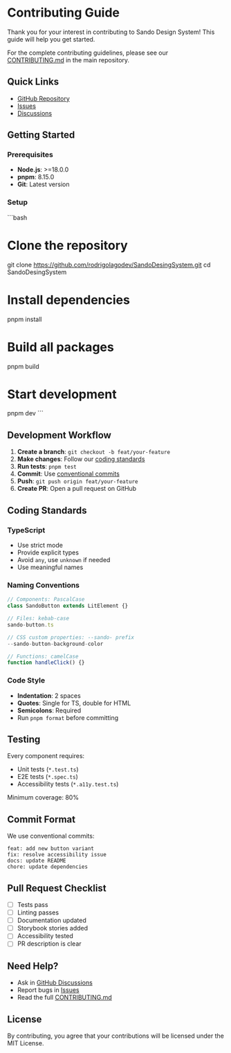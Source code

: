 # Contributing Guide

Thank you for your interest in contributing to Sando Design System! This guide will help you get started.

For the complete contributing guidelines, please see our [CONTRIBUTING.md](https://github.com/rodrigolagodev/SandoDesingSystem/blob/master/CONTRIBUTING.md) in the main repository.

## Quick Links

- [GitHub Repository](https://github.com/rodrigolagodev/SandoDesingSystem)
- [Issues](https://github.com/rodrigolagodev/SandoDesingSystem/issues)
- [Discussions](https://github.com/rodrigolagodev/SandoDesingSystem/discussions)

## Getting Started

### Prerequisites

- **Node.js**: >=18.0.0
- **pnpm**: 8.15.0
- **Git**: Latest version

### Setup

\`\`\`bash
# Clone the repository
git clone https://github.com/rodrigolagodev/SandoDesingSystem.git
cd SandoDesingSystem

# Install dependencies
pnpm install

# Build all packages
pnpm build

# Start development
pnpm dev
\`\`\`

## Development Workflow

1. **Create a branch**: `git checkout -b feat/your-feature`
2. **Make changes**: Follow our [coding standards](#coding-standards)
3. **Run tests**: `pnpm test`
4. **Commit**: Use [conventional commits](#commit-format)
5. **Push**: `git push origin feat/your-feature`
6. **Create PR**: Open a pull request on GitHub

## Coding Standards

### TypeScript

- Use strict mode
- Provide explicit types
- Avoid `any`, use `unknown` if needed
- Use meaningful names

### Naming Conventions

```typescript
// Components: PascalCase
class SandoButton extends LitElement {}

// Files: kebab-case
sando-button.ts

// CSS custom properties: --sando- prefix
--sando-button-background-color

// Functions: camelCase
function handleClick() {}
```

### Code Style

- **Indentation**: 2 spaces
- **Quotes**: Single for TS, double for HTML
- **Semicolons**: Required
- Run `pnpm format` before committing

## Testing

Every component requires:

- Unit tests (`*.test.ts`)
- E2E tests (`*.spec.ts`)
- Accessibility tests (`*.a11y.test.ts`)

Minimum coverage: 80%

## Commit Format

We use conventional commits:

```
feat: add new button variant
fix: resolve accessibility issue
docs: update README
chore: update dependencies
```

## Pull Request Checklist

- [ ] Tests pass
- [ ] Linting passes
- [ ] Documentation updated
- [ ] Storybook stories added
- [ ] Accessibility tested
- [ ] PR description is clear

## Need Help?

- Ask in [GitHub Discussions](https://github.com/rodrigolagodev/SandoDesingSystem/discussions)
- Report bugs in [Issues](https://github.com/rodrigolagodev/SandoDesingSystem/issues)
- Read the full [CONTRIBUTING.md](https://github.com/rodrigolagodev/SandoDesingSystem/blob/master/CONTRIBUTING.md)

## License

By contributing, you agree that your contributions will be licensed under the MIT License.
